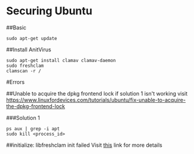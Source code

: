 # Securing Ubuntu


##Basic
```
sudo apt-get update
```

##Install AnitVirus
```
sudo apt-get install clamav clamav-daemon
sudo freshclam
clamscan -r /
```


#Errors

##Unable to acquire the dpkg frontend lock
if solution 1 isn't working visit https://www.linuxfordevices.com/tutorials/ubuntu/fix-unable-to-acquire-the-dpkg-frontend-lock

###Solution 1
```
ps aux | grep -i apt
sudo kill <process_id>
```

##initialize: libfreshclam init failed
Visit [this](https://askubuntu.com/questions/1292583/clamav-freshclam-did-not-working) link for more details
